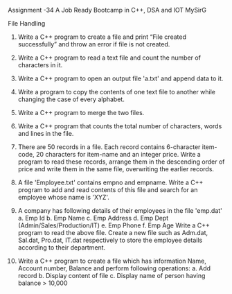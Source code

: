 Assignment -34 A Job Ready Bootcamp in C++, DSA and IOT MySirG

File Handling

1. Write a C++ program to create a file and print “File created successfully” and throw
an error if file is not created.

2. Write a C++ program to read a text file and count the number of characters in it.

3. Write a C++ program to open an output file 'a.txt' and append data to it.

4. Write a program to copy the contents of one text file to another while changing the
case of every alphabet.

5. Write a C++ program to merge the two files.

6. Write a C++ program that counts the total number of characters, words and lines in
the file.

7. There are 50 records in a file. Each record contains 6-character item-code, 20
characters for item-name and an integer price. Write a program to read these
records, arrange them in the descending order of price and write them in the same
file, overwriting the earlier records.

8. A file 'Employee.txt' contains empno and empname. Write a C++ program to add and
read contents of this file and search for an employee whose name is 'XYZ'.

9. A company has following details of their employees in the file 'emp.dat'
a. Emp Id
b. Emp Name
c. Emp Address
d. Emp Dept (Admin/Sales/Production/IT)
e. Emp Phone
f. Emp Age
Write a C++ program to read the above file. Create a new file such as Adm.dat,
Sal.dat, Pro.dat, IT.dat respectively to store the employee details according to their
department.

10. Write a C++ program to create a file which has information Name, Account number,
Balance and perform following operations:
a. Add record
b. Display content of file
c. Display name of person having balance > 10,000
